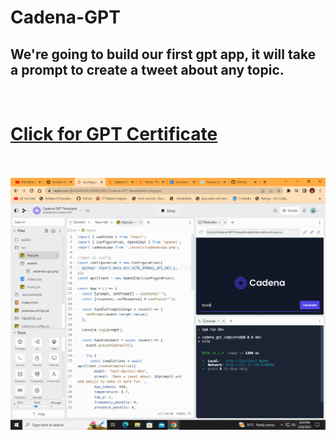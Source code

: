 # Cadena-GPT
<p style="color:yellow;">
<h2> We're going to build our first gpt app, it will take a prompt to create a tweet about any topic.</h2> </p> <br>
<h1> <a href="https://opensea.io/assets/matic/0x112721c13dd721a543a0c805791dceebdbaf308d/160/">  Click for GPT Certificate </a></h1> <br> <br>
<img src="https://github.com/adarshnitt/Cadena-GPT/blob/main/tweet_gpt.png">
